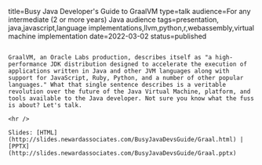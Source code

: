 title=Busy Java Developer's Guide to GraalVM
type=talk
audience=For any intermediate (2 or more years) Java audience
tags=presentation, java,javascript,language implementations,llvm,python,r,webassembly,virtual machine implementation
date=2022-03-02
status=published
~~~~~~

GraalVM, an Oracle Labs production, describes itself as "a high-performance JDK distribution designed to accelerate the execution of applications written in Java and other JVM languages along with support for JavaScript, Ruby, Python, and a number of other popular languages." What that single sentence describes is a veritable revolution over the future of the Java Virtual Machine, platform, and tools available to the Java developer. Not sure you know what the fuss is about? Let's talk.
    
<hr />

Slides: [HTML](http://slides.newardassociates.com/BusyJavaDevsGuide/Graal.html) | [PPTX](http://slides.newardassociates.com/BusyJavaDevsGuide/Graal.pptx)
